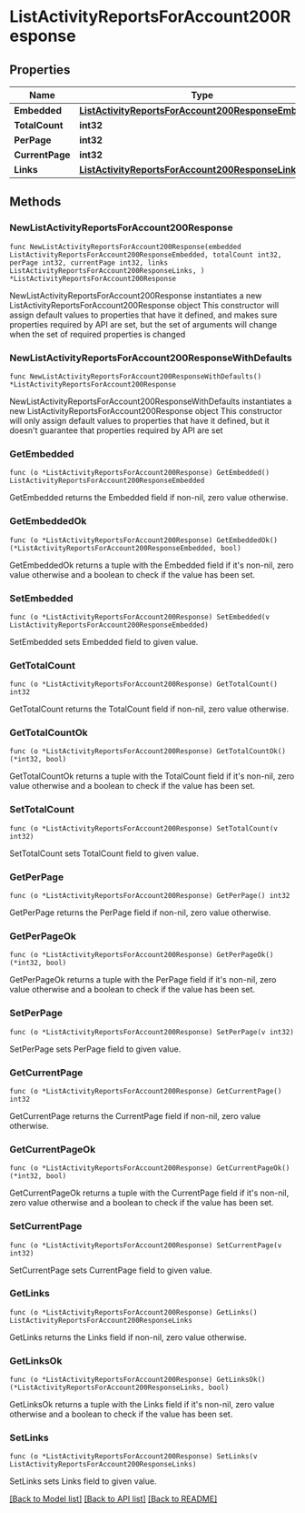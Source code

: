 # ListActivityReportsForAccount200Response

## Properties

Name | Type | Description | Notes
------------ | ------------- | ------------- | -------------
**Embedded** | [**ListActivityReportsForAccount200ResponseEmbedded**](ListActivityReportsForAccount200ResponseEmbedded.md) |  | 
**TotalCount** | **int32** |  | 
**PerPage** | **int32** |  | 
**CurrentPage** | **int32** |  | 
**Links** | [**ListActivityReportsForAccount200ResponseLinks**](ListActivityReportsForAccount200ResponseLinks.md) |  | 

## Methods

### NewListActivityReportsForAccount200Response

`func NewListActivityReportsForAccount200Response(embedded ListActivityReportsForAccount200ResponseEmbedded, totalCount int32, perPage int32, currentPage int32, links ListActivityReportsForAccount200ResponseLinks, ) *ListActivityReportsForAccount200Response`

NewListActivityReportsForAccount200Response instantiates a new ListActivityReportsForAccount200Response object
This constructor will assign default values to properties that have it defined,
and makes sure properties required by API are set, but the set of arguments
will change when the set of required properties is changed

### NewListActivityReportsForAccount200ResponseWithDefaults

`func NewListActivityReportsForAccount200ResponseWithDefaults() *ListActivityReportsForAccount200Response`

NewListActivityReportsForAccount200ResponseWithDefaults instantiates a new ListActivityReportsForAccount200Response object
This constructor will only assign default values to properties that have it defined,
but it doesn't guarantee that properties required by API are set

### GetEmbedded

`func (o *ListActivityReportsForAccount200Response) GetEmbedded() ListActivityReportsForAccount200ResponseEmbedded`

GetEmbedded returns the Embedded field if non-nil, zero value otherwise.

### GetEmbeddedOk

`func (o *ListActivityReportsForAccount200Response) GetEmbeddedOk() (*ListActivityReportsForAccount200ResponseEmbedded, bool)`

GetEmbeddedOk returns a tuple with the Embedded field if it's non-nil, zero value otherwise
and a boolean to check if the value has been set.

### SetEmbedded

`func (o *ListActivityReportsForAccount200Response) SetEmbedded(v ListActivityReportsForAccount200ResponseEmbedded)`

SetEmbedded sets Embedded field to given value.


### GetTotalCount

`func (o *ListActivityReportsForAccount200Response) GetTotalCount() int32`

GetTotalCount returns the TotalCount field if non-nil, zero value otherwise.

### GetTotalCountOk

`func (o *ListActivityReportsForAccount200Response) GetTotalCountOk() (*int32, bool)`

GetTotalCountOk returns a tuple with the TotalCount field if it's non-nil, zero value otherwise
and a boolean to check if the value has been set.

### SetTotalCount

`func (o *ListActivityReportsForAccount200Response) SetTotalCount(v int32)`

SetTotalCount sets TotalCount field to given value.


### GetPerPage

`func (o *ListActivityReportsForAccount200Response) GetPerPage() int32`

GetPerPage returns the PerPage field if non-nil, zero value otherwise.

### GetPerPageOk

`func (o *ListActivityReportsForAccount200Response) GetPerPageOk() (*int32, bool)`

GetPerPageOk returns a tuple with the PerPage field if it's non-nil, zero value otherwise
and a boolean to check if the value has been set.

### SetPerPage

`func (o *ListActivityReportsForAccount200Response) SetPerPage(v int32)`

SetPerPage sets PerPage field to given value.


### GetCurrentPage

`func (o *ListActivityReportsForAccount200Response) GetCurrentPage() int32`

GetCurrentPage returns the CurrentPage field if non-nil, zero value otherwise.

### GetCurrentPageOk

`func (o *ListActivityReportsForAccount200Response) GetCurrentPageOk() (*int32, bool)`

GetCurrentPageOk returns a tuple with the CurrentPage field if it's non-nil, zero value otherwise
and a boolean to check if the value has been set.

### SetCurrentPage

`func (o *ListActivityReportsForAccount200Response) SetCurrentPage(v int32)`

SetCurrentPage sets CurrentPage field to given value.


### GetLinks

`func (o *ListActivityReportsForAccount200Response) GetLinks() ListActivityReportsForAccount200ResponseLinks`

GetLinks returns the Links field if non-nil, zero value otherwise.

### GetLinksOk

`func (o *ListActivityReportsForAccount200Response) GetLinksOk() (*ListActivityReportsForAccount200ResponseLinks, bool)`

GetLinksOk returns a tuple with the Links field if it's non-nil, zero value otherwise
and a boolean to check if the value has been set.

### SetLinks

`func (o *ListActivityReportsForAccount200Response) SetLinks(v ListActivityReportsForAccount200ResponseLinks)`

SetLinks sets Links field to given value.



[[Back to Model list]](../README.md#documentation-for-models) [[Back to API list]](../README.md#documentation-for-api-endpoints) [[Back to README]](../README.md)


